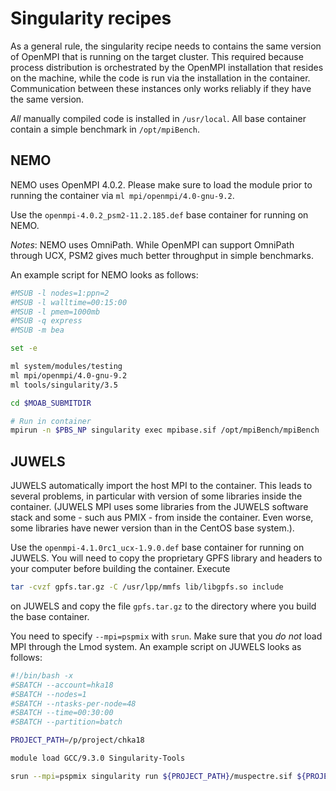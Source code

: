 Singularity recipes
===================

As a general rule, the singularity recipe needs to contains the same version
of OpenMPI that is running on the target cluster. This required because process
distribution is orchestrated by the OpenMPI installation that resides on the
machine, while the code is run via the installation in the container.
Communication between these instances only works reliably if they have the same
version.

_All_ manually compiled code is installed in `/usr/local`. All base container
contain a simple benchmark in `/opt/mpiBench`.

NEMO
----

NEMO uses OpenMPI 4.0.2. Please make sure to load the module prior to running
the container via `ml mpi/openmpi/4.0-gnu-9.2`.

Use the `openmpi-4.0.2_psm2-11.2.185.def` base container for running on NEMO.

_Notes_: NEMO uses OmniPath. While OpenMPI can support OmniPath through UCX,
PSM2 gives much better throughput in simple benchmarks.

An example script for NEMO looks as follows:
```bash
#MSUB -l nodes=1:ppn=2
#MSUB -l walltime=00:15:00
#MSUB -l pmem=1000mb
#MSUB -q express
#MSUB -m bea

set -e

ml system/modules/testing
ml mpi/openmpi/4.0-gnu-9.2
ml tools/singularity/3.5

cd $MOAB_SUBMITDIR

# Run in container
mpirun -n $PBS_NP singularity exec mpibase.sif /opt/mpiBench/mpiBench
```

JUWELS
------

JUWELS automatically import the host MPI to the container. This leads to
several problems, in particular with version of some libraries inside the
container. (JUWELS MPI uses some libraries from the JUWELS software stack
and some - such aus PMIX - from inside the container. Even worse, some
libraries have newer version than in the CentOS base system.).

Use the `openmpi-4.1.0rc1_ucx-1.9.0.def` base container for running on JUWELS.
You will need to copy the proprietary GPFS library and headers to your
computer before building the container. Execute
```bash
tar -cvzf gpfs.tar.gz -C /usr/lpp/mmfs lib/libgpfs.so include
```
on JUWELS and copy the file `gpfs.tar.gz` to the directory where you build the
base container.

You need to specify `--mpi=pspmix` with `srun`. Make sure that you _do not_
load MPI through the Lmod system. An example script on JUWELS looks as
follows:
```bash
#!/bin/bash -x
#SBATCH --account=hka18
#SBATCH --nodes=1
#SBATCH --ntasks-per-node=48
#SBATCH --time=00:30:00
#SBATCH --partition=batch

PROJECT_PATH=/p/project/chka18

module load GCC/9.3.0 Singularity-Tools

srun --mpi=pspmix singularity run ${PROJECT_PATH}/muspectre.sif ${PROJECT_PATH}/projects/SurfaceRoughness/Continuum/biaxial_free_surface.py -d 0.01 -n 10 -g 128,128,128
```
